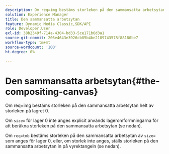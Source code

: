 ```yaml
---
description: Om req=img bestäms storleken på den sammansatta arbetsytan helt av storleken på lagret 0.
solution: Experience Manager
title: Den sammansatta arbetsytan
feature: Dynamic Media Classic,SDK/API
role: Developer,User
exl-id: 38b2349f-714a-4304-bd33-5ce171b6d3a1
source-git-commit: 206e4643e3926cb85b4be2189743578f88180be7
workflow-type: tm+mt
source-wordcount: '100'
ht-degree: 0%

---
```


# Den sammansatta arbetsytan{#the-compositing-canvas}

Om req=img bestäms storleken på den sammansatta arbetsytan helt av storleken på lagret 0.

Om `size=` för lager 0 inte anges explicit används lageromformningarna för att beräkna storleken på den sammansatta arbetsytan (se nedan).

Om `req=tmb` bestäms storleken på den sammansatta arbetsytan av `size=` som anges för lager 0, eller, om storlek inte anges, ställs storleken på den sammansatta arbetsytan in på vyrektangeln (se nedan).
